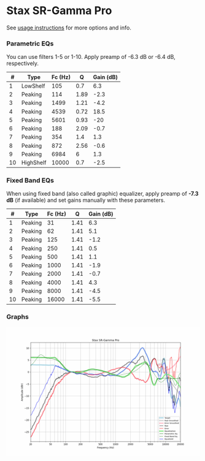 # Stax SR-Gamma Pro
See [usage instructions](https://github.com/jaakkopasanen/AutoEq#usage) for more options and info.

### Parametric EQs
You can use filters 1-5 or 1-10. Apply preamp of -6.3 dB or -6.4 dB, respectively.

|   # | Type      |   Fc (Hz) |    Q |   Gain (dB) |
|-----|-----------|-----------|------|-------------|
|   1 | LowShelf  |       105 | 0.7  |         6.3 |
|   2 | Peaking   |       114 | 1.89 |        -2.3 |
|   3 | Peaking   |      1499 | 1.21 |        -4.2 |
|   4 | Peaking   |      4539 | 0.72 |        18.5 |
|   5 | Peaking   |      5601 | 0.93 |       -20   |
|   6 | Peaking   |       188 | 2.09 |        -0.7 |
|   7 | Peaking   |       354 | 1.4  |         1.3 |
|   8 | Peaking   |       872 | 2.56 |        -0.6 |
|   9 | Peaking   |      6984 | 6    |         1.3 |
|  10 | HighShelf |     10000 | 0.7  |        -2.5 |

### Fixed Band EQs
When using fixed band (also called graphic) equalizer, apply preamp of **-7.3 dB** (if available) and set gains manually with these parameters.

|   # | Type    |   Fc (Hz) |    Q |   Gain (dB) |
|-----|---------|-----------|------|-------------|
|   1 | Peaking |        31 | 1.41 |         6.3 |
|   2 | Peaking |        62 | 1.41 |         5.1 |
|   3 | Peaking |       125 | 1.41 |        -1.2 |
|   4 | Peaking |       250 | 1.41 |         0.5 |
|   5 | Peaking |       500 | 1.41 |         1.1 |
|   6 | Peaking |      1000 | 1.41 |        -1.9 |
|   7 | Peaking |      2000 | 1.41 |        -0.7 |
|   8 | Peaking |      4000 | 1.41 |         4.3 |
|   9 | Peaking |      8000 | 1.41 |        -4.5 |
|  10 | Peaking |     16000 | 1.41 |        -5.5 |

### Graphs
![](./Stax%20SR-Gamma%20Pro.png)
